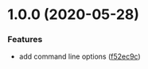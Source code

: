 # 1.0.0 (2020-05-28)


### Features

* add command line options ([f52ec9c](https://github.com/rajasegar/compression-stats-cli/commit/f52ec9c44271999e6e58c4b5784fb3dffa37b931))
